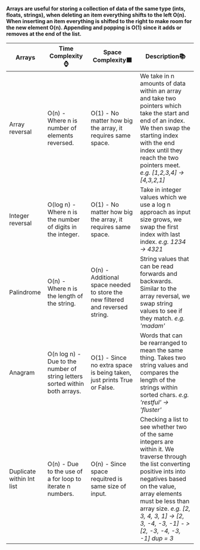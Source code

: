 **Arrays are useful for storing a collection of data of the same type (ints, floats, strings), when deleting an item everything shifts to the left O(n). When inserting an item everything is shifted to the right to make room for the new element O(n). Appending and popping is O(1) since it adds or removes at the end of the list.** 

|    Arrays        |Time Complexity:watch:|Space Complexity:black_large_square:|Description:books:|                                                                                                                    
|------------------|---------------                                 |----------------|--------------------------|
|Array reversal    | O(n) - Where n is number of elements reversed. |  O(1) - No matter how big the array, it requires same space. |We take in n amounts of data within an array and take two pointers which take the start and end of an index. We then swap the starting index with the end index until they reach the two pointers meet. *e.g. [1,2,3,4] -> [4,3,2,1]*                                                                                                                                  
|Integer reversal  | O(log n) - Where n is the number of digits in the integer.| O(1) - No matter how big the array, it requires same space.            | Take in integer values which we use a log n approach as input size grows, we swap the first index with last index. *e.g. 1234 -> 4321*
|Palindrome        | O(n) - Where n is the length of the string. | O(n) - Additional space needed to store the new filtered and reversed string.   | String values that can be read forwards and backwards. Similar to the array reversal, we swap string values to see if they match. *e.g. 'madam'*                                                                                                           
|Anagram           | O(n log n) - Due to the number of string letters sorted within both arrays.                                                | O(1) - Since no extra space is being taken, just prints True or False. | Words that can be rearranged to mean the same thing. Takes two string values and compares the length of the strings within sorted chars. *e.g. 'restful' -> 'fluster'*                                                                                                                
|Duplicate within Int list | O(n) - Due to the use of a for loop to iterate n numbers. | O(n) - Since space requitred is same size of input. | Checking a list to see whether two of the same integers are within it. We traverse through the list converting positive ints into negatives based on the value, array elements must be less than array size. *e.g. [2, 3, 4, 3, 1] -> [2, 3, -4, -3, -1] - > [2, -3, -4, -3, -1] dup = 3*
